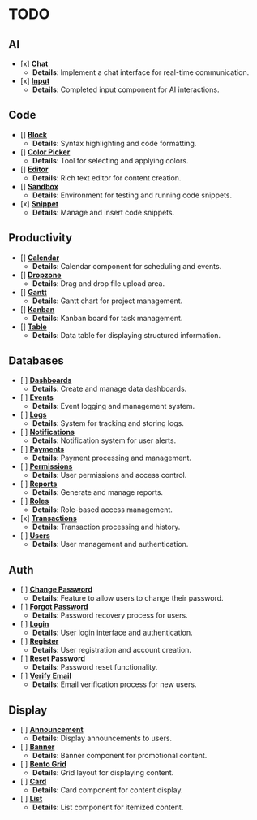# TODO

## AI

* \[x] [**Chat**](`apps/ai/chatv0`)
  * **Details**: Implement a chat interface for real-time communication.
* \[x] [**Input**](`apps/ai/input`)
  * **Details**: Completed input component for AI interactions.

## Code

* \[] [**Block**](`packages/code/block.tsx`)
  * **Details**: Syntax highlighting and code formatting.
* \[] [**Color Picker**](`packages/color-picker`)
  * **Details**: Tool for selecting and applying colors.
* \[] [**Editor**](`packages/code/editor.tsx`)
  * **Details**: Rich text editor for content creation.
* \[] [**Sandbox**](`packages/sandbox`)
  * **Details**: Environment for testing and running code snippets.
* \[x] [**Snippet**](`packages/snippet`)
  * **Details**: Manage and insert code snippets.

## Productivity

* \[] [**Calendar**](`packages/calendar`)
  * **Details**: Calendar component for scheduling and events.
* \[] [**Dropzone**](`packages/dropzone`)
  * **Details**: Drag and drop file upload area.
* \[] [**Gantt**](`packages/gantt`)
  * **Details**: Gantt chart for project management.
* \[] [**Kanban**](`packages/kanban`)
  * **Details**: Kanban board for task management.
* \[] [**Table**](`packages/table`)
  * **Details**: Data table for displaying structured information.

## Databases

* \[ ] [**Dashboards**](`packages/databases/dashboards`)
  * **Details**: Create and manage data dashboards.
* \[ ] [**Events**](`packages/databases/events`)
  * **Details**: Event logging and management system.
* \[ ] [**Logs**](`packages/databases/logs`)
  * **Details**: System for tracking and storing logs.
* \[ ] [**Notifications**](`packages/databases/notifications`)
  * **Details**: Notification system for user alerts.
* \[ ] [**Payments**](`packages/databases/payments`)
  * **Details**: Payment processing and management.
* \[ ] [**Permissions**](`packages/databases/permissions`)
  * **Details**: User permissions and access control.
* \[ ] [**Reports**](`packages/databases/reports`)
  * **Details**: Generate and manage reports.
* \[ ] [**Roles**](`packages/databases/roles`)
  * **Details**: Role-based access management.
* \[x] [**Transactions**](`packages/databases/transactions`)
  * **Details**: Transaction processing and history.
* \[ ] [**Users**](`packages/databases/users`)
  * **Details**: User management and authentication.

## Auth

* \[ ] [**Change Password**](`packages/auth/change-password`)
  * **Details**: Feature to allow users to change their password.
* \[ ] [**Forgot Password**](`packages/auth/forgot-password`)
  * **Details**: Password recovery process for users.
* \[ ] [**Login**](`packages/auth/login`)
  * **Details**: User login interface and authentication.
* \[ ] [**Register**](`packages/auth/register`)
  * **Details**: User registration and account creation.
* \[ ] [**Reset Password**](`packages/auth/reset-password`)
  * **Details**: Password reset functionality.
* \[ ] [**Verify Email**](`packages/auth/verify-email`)
  * **Details**: Email verification process for new users.

## Display

* \[ ] [**Announcement**](`packages/display/announcement`)
  * **Details**: Display announcements to users.
* \[ ] [**Banner**](`packages/display/banner`)
  * **Details**: Banner component for promotional content.
* \[ ] [**Bento Grid**](`packages/display/bento`)
  * **Details**: Grid layout for displaying content.
* \[ ] [**Card**](`packages/display/card`)
  * **Details**: Card component for content display.
* \[ ] [**List**](`packages/display/list`)
  * **Details**: List component for itemized content.
